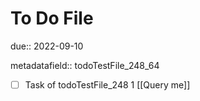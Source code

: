 # To Do File

due:: 2022-09-10

metadatafield:: todoTestFile_248_64

- [ ] Task of todoTestFile_248 1 [[Query me]]
